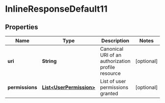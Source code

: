 
# InlineResponseDefault11

## Properties
Name | Type | Description | Notes
------------ | ------------- | ------------- | -------------
**uri** | **String** | Canonical URI of an authorization profile resource |  [optional]
**permissions** | [**List&lt;UserPermission&gt;**](UserPermission.md) | List of user permissions granted |  [optional]



